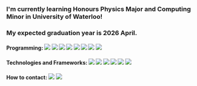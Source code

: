 ### I'm currently learning Honours Physics Major and Computing Minor in University of Waterloo!
### My expected graduation year is 2026 April.

<!-- ![Anurag's GitHub stats](https://github-readme-stats.vercel.app/api?username=jay0718&show_icons=true&theme=radical) -->

#### Programming: <img src="https://img.shields.io/badge/Python-3776AB?style=plastic&logo=Python&logoColor=white"> <!-- Python --> <img src="https://img.shields.io/badge/C-A8B9CC?style=plastic&logo=C&logoColor=white"> <!-- C --> <img src="https://img.shields.io/badge/-C++-00599C?logo=c%2B%2B&style=plastic"> <!-- C++ --> <img src="https://img.shields.io/badge/JavaScript-F7DF1E?style=plastic&logo=JavaScript&logoColor=white"> <!-- JavaScript --> <img src="https://img.shields.io/badge/HTML5-E34F26?style=plastic&logo=HTML5&logoColor=white"> <!-- HTML5 --> <img src="https://img.shields.io/badge/CSS3-1572B6?style=plastic&logo=CSS3&logoColor=white"> <!-- CSS3 --> <img src="https://img.shields.io/badge/Racket-9F1D20?style=plastic&logo=Racket&logoColor=white"> <!-- Racket --> <img src="https://img.shields.io/badge/Linux-FCC624?style=plastic&logo=Linux&logoColor=white"> <!-- Linux -->
#### Technologies and Frameworks: <img src="https://img.shields.io/badge/Node.js-339933?style=plastic&logo=Node.js&logoColor=white"> <!-- Node.js --> <img src="https://img.shields.io/badge/Google Cloud-4285F4?style=plastic&logo=Google Cloud&logoColor=white"> <!-- Google Cloud --> <img src="https://img.shields.io/badge/Google Firebase-4285F4?style=plastic&logo=Google&logoColor=white"> <!-- Google Firebase --> <img src="https://img.shields.io/badge/AWS-232F3E?style=plastic&logo=Amazon AWS&logoColor=white"> <!-- AWS --> <img src="https://img.shields.io/badge/Unreal Engine-0E1128?style=plastic&logo=Unreal Engine&logoColor=white"> <!-- Unreal Engine --> <img src="https://img.shields.io/badge/Git-F05032?style=plastic&logo=Git&logoColor=white"> <!-- Git -->
#### How to contact: <a href="https://www.linkedin.com/in/jaycho030718/" target="_blank"><img src="https://img.shields.io/badge/LinkedIn-0A66C2?style=plastic&logo=LinkedIn&logoColor=white"/></a> <a href="mailto:jaycho030718@gmail.com"><img src="https://img.shields.io/badge/Send Email-EA4335?style=plastic&logo=Gmail&logoColor=white"/></a>
